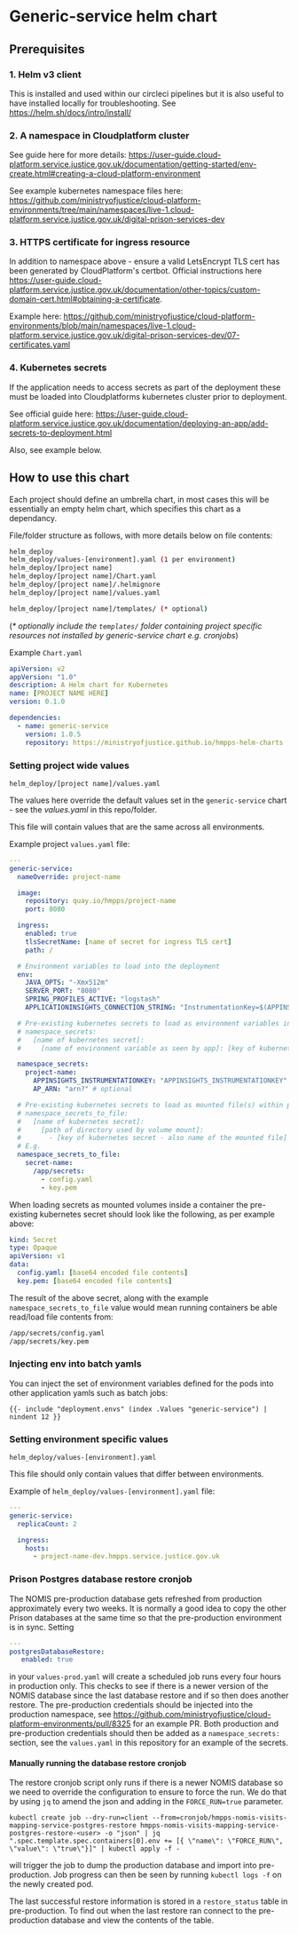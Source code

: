 # Generic-service helm chart

## Prerequisites

### 1. Helm v3 client

This is installed and used within our circleci pipelines but it is also useful to have installed locally for troubleshooting. See <https://helm.sh/docs/intro/install/>

### 2. A namespace in Cloudplatform cluster

See guide here for more details: <https://user-guide.cloud-platform.service.justice.gov.uk/documentation/getting-started/env-create.html#creating-a-cloud-platform-environment>

See example kubernetes namespace files here: <https://github.com/ministryofjustice/cloud-platform-environments/tree/main/namespaces/live-1.cloud-platform.service.justice.gov.uk/digital-prison-services-dev>

### 3. HTTPS certificate for ingress resource

In addition to namespace above - ensure a valid LetsEncrypt TLS cert has been generated by CloudPlatform's certbot. Official instructions here <https://user-guide.cloud-platform.service.justice.gov.uk/documentation/other-topics/custom-domain-cert.html#obtaining-a-certificate>.

Example here: <https://github.com/ministryofjustice/cloud-platform-environments/blob/main/namespaces/live-1.cloud-platform.service.justice.gov.uk/digital-prison-services-dev/07-certificates.yaml>

### 4. Kubernetes secrets

If the application needs to access secrets as part of the deployment these must be loaded into Cloudplatforms kubernetes cluster prior to deployment.

See official guide here: <https://user-guide.cloud-platform.service.justice.gov.uk/documentation/deploying-an-app/add-secrets-to-deployment.html>

Also, see example below.

## How to use this chart

Each project should define an umbrella chart, in most cases this will be essentially an empty helm chart, which specifies this chart as a dependancy.

File/folder structure as follows, with more details below on file contents:

```bash
helm_deploy
helm_deploy/values-[environment].yaml (1 per environment)
helm_deploy/[project name]
helm_deploy/[project name]/Chart.yaml
helm_deploy/[project name]/.helmignore
helm_deploy/[project name]/values.yaml

helm_deploy/[project name]/templates/ (* optional)
```

(_* optionally include the `templates/` folder containing project specific resources not installed by generic-service chart e.g. cronjobs_)

Example `Chart.yaml`

```yaml
apiVersion: v2
appVersion: "1.0"
description: A Helm chart for Kubernetes
name: [PROJECT NAME HERE]
version: 0.1.0

dependencies:
  - name: generic-service
    version: 1.0.5
    repository: https://ministryofjustice.github.io/hmpps-helm-charts
```

### Setting project wide values

`helm_deploy/[project name]/values.yaml`

The values here override the default values set in the `generic-service` chart - see the _values.yaml_ in this repo/folder.

This file will contain values that are the same across all environments.

Example project `values.yaml` file:

```yaml
---
generic-service:
  nameOverride: project-name

  image:
    repository: quay.io/hmpps/project-name
    port: 8080

  ingress:
    enabled: true
    tlsSecretName: [name of secret for ingress TLS cert]
    path: /

  # Environment variables to load into the deployment
  env:
    JAVA_OPTS: "-Xmx512m"
    SERVER_PORT: "8080"
    SPRING_PROFILES_ACTIVE: "logstash"
    APPLICATIONINSIGHTS_CONNECTION_STRING: "InstrumentationKey=$(APPINSIGHTS_INSTRUMENTATIONKEY)"

  # Pre-existing kubernetes secrets to load as environment variables in the deployment.
  # namespace_secrets:
  #   [name of kubernetes secret]:
  #     [name of environment variable as seen by app]: [key of kubernetes secret to load]

  namespace_secrets:
    project-name:
      APPINSIGHTS_INSTRUMENTATIONKEY: "APPINSIGHTS_INSTRUMENTATIONKEY"
      AP_ARN: "arn?" # optional

  # Pre-existing kubernetes secrets to load as mounted file(s) within pod/container
  # namespace_secrets_to_file:
  #   [name of kubernetes secret]:
  #     [path of directory used by volume mount]:
  #       - [key of kubernetes secret - also name of the mounted file]
  # E.g.
  namespace_secrets_to_file:
    secret-name:
      /app/secrets:
        - config.yaml
        - key.pem
```

When loading secrets as mounted volumes inside a container the pre-existing kubernetes secret should look like the following, as per example above:

```yaml
kind: Secret
type: Opaque
apiVersion: v1
data:
  config.yaml: [base64 encoded file contents]
  key.pem: [base64 encoded file contents]
```

The result of the above secret, along with the example `namespace_secrets_to_file` value would mean running containers be able read/load file contents from:

```sh
/app/secrets/config.yaml
/app/secrets/key.pem
```

### Injecting env into batch yamls

You can inject the set of environment variables defined for the pods into other application yamls such as batch jobs:

`{{- include "deployment.envs" (index .Values "generic-service") | nindent 12 }}`

### Setting environment specific values

`helm_deploy/values-[environment].yaml`

This file should only contain values that differ between environments.

Example of `helm_deploy/values-[environment].yaml` file:

```yaml
---
generic-service:
  replicaCount: 2

  ingress:
    hosts:
      - project-name-dev.hmpps.service.justice.gov.uk
```

### Prison Postgres database restore cronjob
The NOMIS pre-production database gets refreshed from production approximately every two weeks.  It is normally a good
idea to copy the other Prison databases at the same time so that the pre-production environment is in sync.
Setting 
```yaml
---
postgresDatabaseRestore:
   enabled: true
```
in your `values-prod.yaml`
will create a scheduled job runs every four hours in production only.  This checks to see if there is a newer version of 
the NOMIS database since the last database restore and if so then does another restore.  The pre-production credentials
should be injected into the production namespace, see https://github.com/ministryofjustice/cloud-platform-environments/pull/8325
for an example PR. Both production and pre-production credentials should then be added as a `namespace_secrets:` section,
see the `values.yaml` in this repository for an example of the secrets.

#### Manually running the database restore cronjob
The restore cronjob script only runs if there is a newer NOMIS database so we need to override the configuration to ensure to force the run.
We do that by using `jq` to amend the json and adding in the `FORCE_RUN=true` parameter.

```shell
kubectl create job --dry-run=client --from=cronjob/hmpps-nomis-visits-mapping-service-postgres-restore hmpps-nomis-visits-mapping-service-postgres-restore-<user> -o "json" | jq ".spec.template.spec.containers[0].env += [{ \"name\": \"FORCE_RUN\", \"value\": \"true\"}]" | kubectl apply -f -
```
will trigger the job to dump the production database and import into pre-production.
Job progress can then be seen by running `kubectl logs -f` on the newly created pod.

The last successful restore information is stored in a `restore_status` table in pre-production.
To find out when the last restore ran connect to the pre-production database and view the contents of the table.
